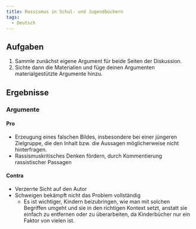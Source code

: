 ```yaml
---
title: Rassismus in Schul- und Jugendbüchern
tags:
  - Deutsch
---
```


## Aufgaben

1. Sammle zunächst eigene Argument für beide Seiten der Diskussion.
2. Sichte dann die Materialien und füge deinen Argumenten materialgestützte Argumente hinzu.

## Ergebnisse

### Argumente

#### Pro

- Erzeugung eines falschen Bildes, insbesondere bei einer jüngeren Zielgruppe, die den Inhalt bzw. die Aussagen möglicherweise nicht hinterfragen.
- Rassismuskritisches Denken fördern, durch Kommentierung rassistischer Passagen

#### Contra

- Verzerrte Sicht auf den Autor
- Schweigen bekämpft nicht das Problem vollständig
	- Es ist wichtiger, Kindern beizubringen, wie man mit solchen Begriffen umgeht und sie in den richtigen Kontext setzt, anstatt sie einfach zu entfernen oder zu überarbeiten, da Kinderbücher nur ein Faktor von vielen ist.